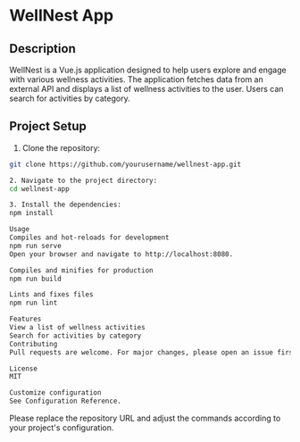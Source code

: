 
# WellNest App

## Description

WellNest is a Vue.js application designed to help users explore and engage with various wellness activities. The application fetches data from an external API and displays a list of wellness activities to the user. Users can search for activities by category.

## Project Setup

1. Clone the repository:
```bash
git clone https://github.com/yourusername/wellnest-app.git

2. Navigate to the project directory:
cd wellnest-app

3. Install the dependencies:
npm install

Usage
Compiles and hot-reloads for development
npm run serve
Open your browser and navigate to http://localhost:8080.

Compiles and minifies for production
npm run build

Lints and fixes files
npm run lint

Features
View a list of wellness activities
Search for activities by category
Contributing
Pull requests are welcome. For major changes, please open an issue first to discuss what you would like to change.

License
MIT

Customize configuration
See Configuration Reference.

```

Please replace the repository URL and adjust the commands according to your project's configuration.